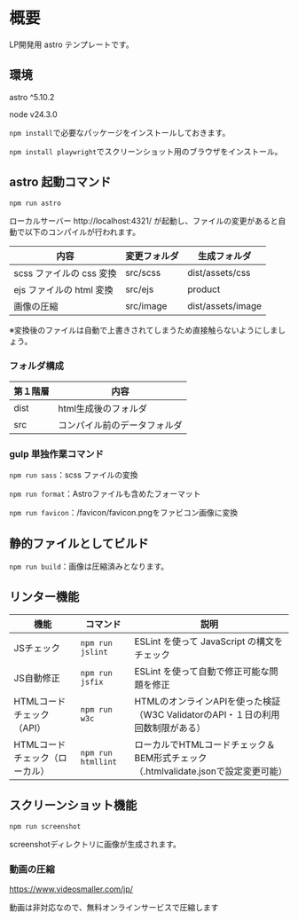 # 概要

LP開発用 astro テンプレートです。

## 環境

astro ^5.10.2

node v24.3.0

`npm install`で必要なパッケージをインストールしておきます。

`npm install playwright`でスクリーンショット用のブラウザをインストール。

## astro 起動コマンド

`npm run astro`

ローカルサーバー http://localhost:4321/ が起動し、ファイルの変更があると自動で以下のコンパイルが行われます。

| 内容                     | 変更フォルダ | 生成フォルダ      |
| ------------------------ | ------------ | ----------------- |
| scss ファイルの css 変換 | src/scss     | dist/assets/css   |
| ejs ファイルの html 変換 | src/ejs      | product           |
| 画像の圧縮               | src/image    | dist/assets/image |

※変換後のファイルは自動で上書きされてしまうため直接触らないようにしましょう。

### フォルダ構成

| 第１階層 | 内容                         |
| -------- | ---------------------------- |
| dist     | html生成後のフォルダ         |
| src      | コンパイル前のデータフォルダ |

### gulp 単独作業コマンド

`npm run sass`：scss ファイルの変換

`npm run format`：Astroファイルも含めたフォーマット

`npm run favicon`：/favicon/favicon.pngをファビコン画像に変換

## 静的ファイルとしてビルド

`npm run build`：画像は圧縮済みとなります。

## リンター機能

| 機能                           | コマンド           | 説明                                                                              |
| ------------------------------ | ------------------ | --------------------------------------------------------------------------------- |
| JSチェック                     | `npm run jslint`   | ESLint を使って JavaScript の構文をチェック                                       |
| JS自動修正                     | `npm run jsfix`    | ESLint を使って自動で修正可能な問題を修正                                         |
| HTMLコードチェック（API）      | `npm run w3c`      | HTMLのオンラインAPIを使った検証（W3C ValidatorのAPI・１日の利用回数制限がある）   |
| HTMLコードチェック（ローカル） | `npm run htmllint` | ローカルでHTMLコードチェック＆BEM形式チェック（.htmlvalidate.jsonで設定変更可能） |

## スクリーンショット機能

```
npm run screenshot
```

screenshotディレクトリに画像が生成されます。

### 動画の圧縮

https://www.videosmaller.com/jp/

動画は非対応なので、無料オンラインサービスで圧縮します
